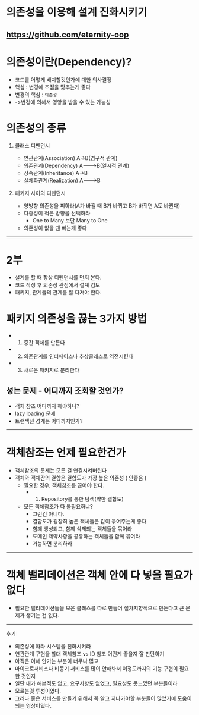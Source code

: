 # 의존성을 이용해 설계 진화시키기

## https://github.com/eternity-oop

# 의존성이란(Dependency)?
- 코드를 어떻게 배치할것인가에 대한 의사결정
- 핵심 : 변경에 초점을 맞추는게 좋다
- 변경의 핵심 : `의존성`
- ->변경에 의해서 영향을 받을 수 있는 가능성

# 의존성의 종류
1. 클래스 디펜던시
    - 연관관계(Association)   A->B(영구적 관계)
    - 의존관계(Dependency)    A--->B(일시적 관계)
    - 상속관계(Inheritance)   A->B
    - 실체화관계(Realization) A--->B

2. 패키지 사이의 디펜던시
    - 양방향 의존성을 피하라(A가 바뀔 때 B가 바뀌고 B가 바뀌면 A도 바뀐다)
    - 다중성이 적은 방향을 선택하라
        - One to Many 보단 Many to One 
    - 의존성이 없을 땐 빼는게 좋다
     
---
# 2부
- 설계를 할 때 항상 디펜던시를 먼저 본다.
- 코드 작성 후 의존성 관점에서 설계 검토
- 패키지, 관계들의 관계를 잘 다져야 한다.

# 패키지 의존성을 끊는 3가지 방법
- 1. 중간 객체를 만든다
- 2. 의존관계를 인터페이스나 추상클래스로 역전시킨다
- 3. 새로운 패키지로 분리한다

## 성는 문제 - 어디까지 조회할 것인가?
- 객체 참조 어디까지 해야하나?
- lazy loading 문제
- 트랜잭션 경계는 어디까지인가?
---
# 객체참조는 언제 필요한건가
- 객체참조의 문제는 모든 걸 연결시켜버린다
- 객체와 객체간의 결합은 결합도가 가장 높은 의존성 ( 안좋음 )
    - 필요한 경우, 객체참조를 끊어야 한다.
        - 1. Repository를 통한 탐색(약한 결합도)
    - 모든 객체참조가 다 불필요하냐?
        - 그런건 아니다.
        - 결합도가 굉장히 높은 객체들은 같이 묶어주는게 좋다
        - 함께 생성되고, 함께 삭제되는 객체들을 묶어라
        - 도메인 제약사항을 공유하는 객체들을 함께 묶어라
        - 가능하면 분리하라
---
# 객체 밸리데이션은 객체 안에 다 넣을 필요가 없다
- 필요한 밸리데이션들을 모은 클래스를 따로 만들어 절차지향적으로 만든다고 큰 문제가 생기는 건 없다.


---
후기 

- 의존성에 따라 시스템을 진화시켜라
- 연관관계 구현을 할대 객체참조 vs ID 참조 어떤게 좋을지 잘 판단하기
- 아직은 이해 안가는 부분이 너무나 많고
- 마이크로서비스나 비동기 서비스를 많이 안해봐서 이정도까지의 기능 구현이 필요한 것인지
- 일단 내가 해본적도 없고, 요구사항도 없었고, 필요성도 못느꼈던 부분들이라
- 모르는것 투성이였다.
- 그러나 좋은 서비스를 만들기 위해서 꼭 알고 지나가야할 부분들이 많았기에 도움이 되는 영상이였다.